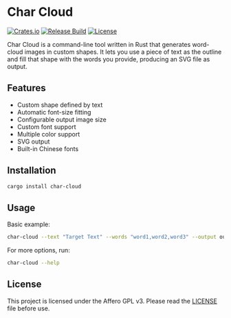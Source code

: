 # Char Cloud

[![Crates.io](https://img.shields.io/crates/v/char-cloud)](https://crates.io/crates/char-cloud)
[![Release Build](https://github.com/Acture/char-cloud/actions/workflows/release.yml/badge.svg)](https://github.com/Acture/char-cloud/actions/workflows/release.yml)
[![License](https://img.shields.io/crates/l/char-cloud)](LICENSE)

Char Cloud is a command-line tool written in Rust that generates word-cloud images in custom shapes. It lets you use a piece of text as the outline and fill that shape with the words you provide, producing an SVG file as output.

## Features

- Custom shape defined by text
- Automatic font-size fitting
- Configurable output image size
- Custom font support
- Multiple color support
- SVG output
- Built-in Chinese fonts

## Installation
```bash
cargo install char-cloud
```

## Usage

Basic example:
```bash
char-cloud --text "Target Text" --words "word1,word2,word3" --output output.svg
```

For more options, run:
```bash
char-cloud --help
```

## License
This project is licensed under the Affero GPL v3. Please read the [LICENSE](LICENSE) file before use.
